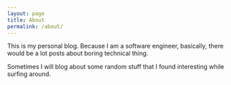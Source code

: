 ```yaml
---
layout: page
title: About
permalink: /about/
---
```


This is my personal blog. Because I am a software engineer, basically, there would be a lot posts about boring technical thing.

Sometimes I will blog about some random stuff that I found interesting while surfing around.
